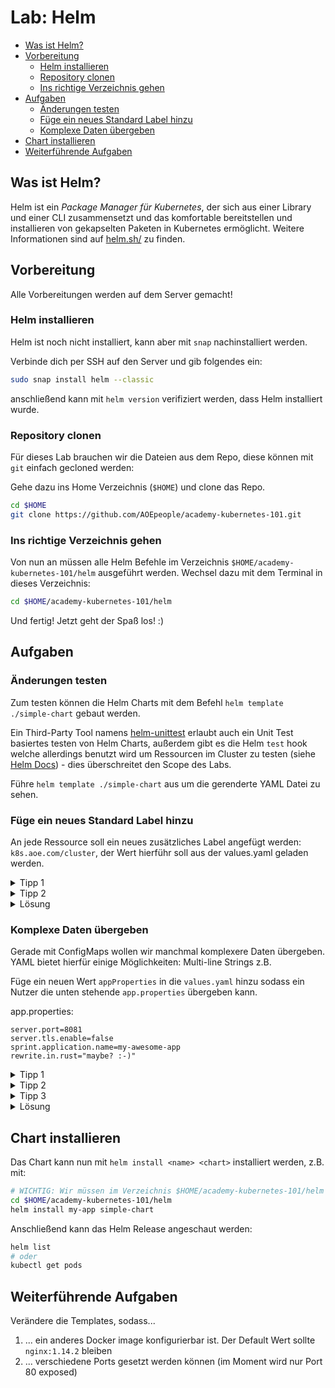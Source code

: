 # Lab: Helm

<!-- BEGIN mktoc -->

- [Was ist Helm?](#was-ist-helm)
- [Vorbereitung](#vorbereitung)
  - [Helm installieren](#helm-installieren)
  - [Repository clonen](#repository-clonen)
  - [Ins richtige Verzeichnis gehen](#ins-richtige-verzeichnis-gehen)
- [Aufgaben](#aufgaben)
  - [Änderungen testen](#Änderungen-testen)
  - [Füge ein neues Standard Label hinzu](#füge-ein-neues-standard-label-hinzu)
  - [Komplexe Daten übergeben](#komplexe-daten-übergeben)
- [Chart installieren](#chart-installieren)
- [Weiterführende Aufgaben](#weiterführende-aufgaben)
<!-- END mktoc -->

## Was ist Helm?

Helm ist ein _Package Manager für Kubernetes_, der sich aus einer Library und einer CLI zusammensetzt und das komfortable bereitstellen und installieren von gekapselten Paketen in Kubernetes ermöglicht. Weitere Informationen sind auf [helm.sh/](https://helm.sh/) zu finden.

## Vorbereitung

Alle Vorbereitungen werden auf dem Server gemacht!

### Helm installieren

Helm ist noch nicht installiert, kann aber mit `snap` nachinstalliert werden.

Verbinde dich per SSH auf den Server und gib folgendes ein:

```sh
sudo snap install helm --classic
```

anschließend kann mit `helm version` verifiziert werden, dass Helm installiert wurde.

### Repository clonen

Für dieses Lab brauchen wir die Dateien aus dem Repo, diese können mit `git` einfach gecloned werden:

Gehe dazu ins Home Verzeichnis (`$HOME`) und clone das Repo.

```sh
cd $HOME
git clone https://github.com/AOEpeople/academy-kubernetes-101.git
```

### Ins richtige Verzeichnis gehen

Von nun an müssen alle Helm Befehle im Verzeichnis `$HOME/academy-kubernetes-101/helm` ausgeführt werden. Wechsel dazu mit dem Terminal in dieses Verzeichnis:

```sh
cd $HOME/academy-kubernetes-101/helm
```

Und fertig! Jetzt geht der Spaß los! :) 

## Aufgaben

### Änderungen testen

Zum testen können die Helm Charts mit dem Befehl `helm template ./simple-chart` gebaut werden.

Ein Third-Party Tool namens [helm-unittest](https://github.com/helm-unittest/helm-unittest) erlaubt auch ein Unit Test basiertes testen von Helm Charts, außerdem gibt es die Helm `test` hook welche allerdings benutzt wird um Ressourcen im Cluster zu testen (siehe [Helm Docs](https://helm.sh/docs/topics/chart_tests/)) - dies überschreitet den Scope des Labs.

Führe `helm template ./simple-chart` aus um die gerenderte YAML Datei zu sehen.

### Füge ein neues Standard Label hinzu

An jede Ressource soll ein neues zusätzliches Label angefügt werden: `k8s.aoe.com/cluster`, der Wert hierführ soll aus der values.yaml geladen werden.

<details>
<summary>Tipp 1</summary>
Um allen Ressourcen das Label zuzuweisen sollte es zu den <code>"self.common-labels"</code> in <code>_helpers.tpl</code> hinzugefügt werden.
</details>


<details>
<summary>Tipp 2</summary>
Werte aus der <code>values.yaml</code> Datei können in allen template Dateien mit <code>{{ .Values.keyword }}</code> geladen werden. <code>keyword</code> ist dabei der Wert wie er in der YAML Datei hinterlegt wurde. Beispiel:
<pre><code>
# in values.yaml
replicas: 3
# dann z.B. in templates/deployment.yaml
spec:
  replicas: {{ .Values.replicas }}
</code></pre>
</details>


<details>
<summary>Lösung</summary>
<pre><code>
# In values.yaml
cluster: "academy-101"
</code></pre>

<pre><code>
# In _helpers.tpl "self.common-labels"
k8s.aoe.com/cluster: {{ .Values.cluster }}
</code></pre>
</details>

### Komplexe Daten übergeben

Gerade mit ConfigMaps wollen wir manchmal komplexere Daten übergeben. YAML bietet hierfür einige Möglichkeiten: Multi-line Strings z.B.

Füge ein neuen Wert `appProperties` in die `values.yaml` hinzu sodass ein Nutzer die unten stehende `app.properties` übergeben kann.

app.properties:
```
server.port=8081
server.tls.enable=false
sprint.application.name=my-awesome-app
rewrite.in.rust="maybe? :-)"
```

<details>
<summary>Tipp 1</summary>
Der Wert kann z.B. als Multi-line Text in der <code>values.yaml</code> übergeben werden:
<pre><code>
appProperties: |
server.port=8081
server.tls.enable=false
sprint.application.name=my-awesome-app
rewrite.in.rust="maybe? :-)"
</code></pre>

anschließend kann in der <code>configMap.yaml</code> der Wert aus values.yaml inkludiert werden:

<pre><code>
# configMap.yaml
data:
  app.properties: |
{{ appProperties }}
</code></pre>
</details>

<details>
<summary>Tipp 2</summary>
Bei der Einrückung kommt es zu Problemen. Mit der <code>nindent</code> Funktion kann Text eingerückt werden. <code>{{ myVar | nindent 6 }}</code> rückt den Text um 6 Leerzeichen ein.
</details>


<details>
<summary>Tipp 3</summary>
Mit <code>{{ with .Values.appProperties }}</code> wird der YAML Block nur gerendet wenn <code>appProperties</code> gesetzt ist.
<pre><code>
# in configMap.yaml
data:
  {{- with .Values.appProperties }}
  app.properties: |
    {{- . | nindent 4 }}
  {{- end }}
</code></pre>
</details>


<details>
<summary>Lösung</summary>
values.yaml
<pre><code>
# ...
appProperties: |
  server.port=8081
  server.tls.enable=false
  sprint.application.name=my-awesome-app
  rewrite.in.rust="maybe? :-)"
</code></pre>

configMap.yaml:
<pre><code>
# ...
data:
  hello: "World"
  {{- with .Values.appProperties }}
  app.properties: |
    {{- . | nindent 4 }}
  {{ end }}
</code></pre>
</details>

## Chart installieren

Das Chart kann nun mit `helm install <name> <chart>` installiert werden, z.B. mit:

```sh 
# WICHTIG: Wir müssen im Verzeichnis $HOME/academy-kubernetes-101/helm sein!
cd $HOME/academy-kubernetes-101/helm
helm install my-app simple-chart
```

Anschließend kann das Helm Release angeschaut werden:

```sh
helm list 
# oder 
kubectl get pods 
```

## Weiterführende Aufgaben

Verändere die Templates, sodass...

1. ... ein anderes Docker image konfigurierbar ist. Der Default Wert sollte `nginx:1.14.2` bleiben
2. ... verschiedene Ports gesetzt werden können (im Moment wird nur Port 80 exposed)
